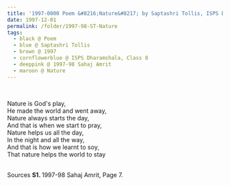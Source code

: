 ```yaml
---
title: '1997-0000 Poem &#8216;Nature&#8217; by Saptashri Tollis, ISPS Dharamshala, Class 10 from 1997-98 Sahaj Amrit, Page 7'
date: 1997-12-01
permalink: /folder/1997-98-ST-Nature
tags:
  - black @ Poem
  - blue @ Saptashri Tollis
  - brown @ 1997
  - cornflowerblue @ ISPS Dharamshala, Class 8
  - deeppink @ 1997-98 Sahaj Amrit
  - maroon @ Nature
---
```


<br>

<p>
Nature is God's play,<br>
He made the world and went away,<br>
Nature always starts the day,<br>
And that is when we start to pray,<br>
Nature helps us all the day,<br>
In the night and all the way,<br>
And that is how we learnt to soy,<br>
That nature helps the world to stay 
</p>

<br>

<wave-list>
<list-title color="DarkSeaGreen" width="40">Sources</list-title>
  <list-item color="BlanchedAlmond"  width="280"><b>S1. </b> 1997-98 Sahaj Amrit, Page 7.</list-item>
</wave-list>